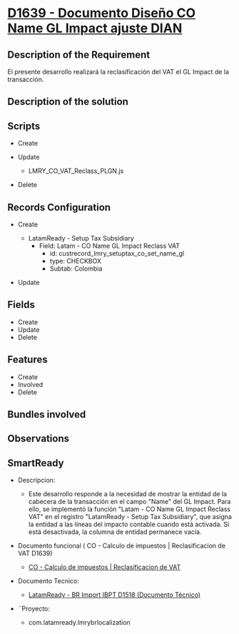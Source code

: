 # [D1639 - Documento Diseño CO Name GL Impact ajuste  DIAN](https://docs.google.com/document/d/1VgY94IcqjxbkoDOWSpe9WSMmMqTZOMSM1im8ALemxfM/edit)

## Description of the Requirement

El presente desarrollo realizará la reclasificación del VAT el GL Impact de la transacción.


## Description of the solution


## Scripts
+ Create

+ Update
    + LMRY_CO_VAT_Reclass_PLGN.js

+ Delete


## Records Configuration
+ Create
    + LatamReady - Setup Tax Subsidiary
        + Field: Latam - CO Name GL Impact Reclass VAT
            + id: custrecord_lmry_setuptax_co_set_name_gl
            + type: CHECKBOX
            + Subtab: Colombia


    
+ Update
    
## Fields
+ Create
+ Update 
+ Delete

## Features
+ Create
+ Involved
+ Delete

## Bundles involved


## Observations
 

## SmartReady

+ Descripcion:

    + Este desarrollo responde a la necesidad de mostrar la entidad de la cabecera de la transacción en el campo "Name" del GL Impact. Para ello, se implementó la función "Latam - CO Name GL Impact Reclass VAT" en el registro "LatamReady - Setup Tax Subsidiary", que asigna la entidad a las líneas del impacto contable cuando está activada. Si está desactivada, la columna de entidad permanece vacía.


+ Documento funcional ( CO - Calculo de impuestos | Reclasificacion de VAT D1639)

    + [CO - Calculo de impuestos | Reclasificacion de VAT](https://docs.google.com/presentation/d/17bQ78lTi3ho71-XOJuZ1c7vPSzz4U6naqaDVbm6nhN0/edit#slide=id.g2fff4e12215_1_0)

+ Documento Tecnico:

    + [LatamReady - BR Import IBPT D1518 (Documento Técnico) ](https://docs.google.com/document/d/1azwkTlh9vdHVBf0G26PsN9EPUuGweKfFR7adNtxajdI/edit)

+ ¨Proyecto:

    + com.latamready.lmrybrlocalization























